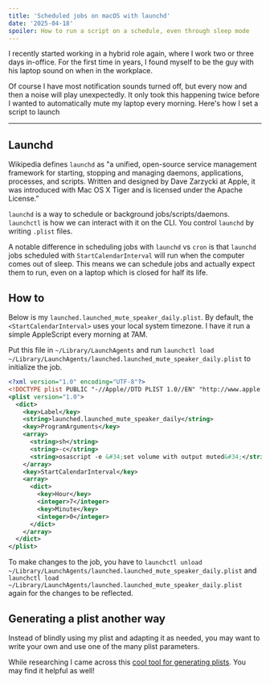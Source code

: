```yaml
---
title: 'Scheduled jobs on macOS with launchd'
date: '2025-04-18'
spoiler: How to run a script on a schedule, even through sleep mode
---
```


I recently started working in a hybrid role again, where I work two or three days in-office. For the first time in years, I found myself to be the guy with his laptop sound on when in the workplace.

Of course I have most notification sounds turned off, but every now and then a noise will play unexpectedly. It only took this happening twice before I wanted to automatically mute my laptop every morning. Here's how I set a script to launch

---

## Launchd

Wikipedia defines `launchd` as "a unified, open-source service management framework for starting, stopping and managing daemons, applications, processes, and scripts. Written and designed by Dave Zarzycki at Apple, it was introduced with Mac OS X Tiger and is licensed under the Apache License."

`launchd` is a way to schedule or background jobs/scripts/daemons. `launchctl` is how we can interact with it on the CLI. You control `launchd` by writing `.plist` files.

A notable difference in scheduling jobs with `launchd` vs `cron` is that `launchd` jobs scheduled with `StartCalendarInterval` will run when the computer comes out of sleep. This means we can schedule jobs and actually expect them to run, even on a laptop which is closed for half its life.

## How to

Below is my `launched.launched_mute_speaker_daily.plist`. By default, the `<StartCalendarInterval>` uses your local system timezone. I have it run a simple AppleScript every morning at 7AM.

Put this file in `~/Library/LaunchAgents` and run `launchctl load ~/Library/LaunchAgents/launched.launched_mute_speaker_daily.plist` to initialize the job.

```xml
<?xml version="1.0" encoding="UTF-8"?>
<!DOCTYPE plist PUBLIC "-//Apple//DTD PLIST 1.0//EN" "http://www.apple.com/DTDs/PropertyList-1.0.dtd">
<plist version="1.0">
  <dict>
    <key>Label</key>
    <string>launched.launched_mute_speaker_daily</string>
    <key>ProgramArguments</key>
    <array>
      <string>sh</string>
      <string>-c</string>
      <string>osascript -e &#34;set volume with output muted&#34;</string>
    </array>
    <key>StartCalendarInterval</key>
    <array>
      <dict>
        <key>Hour</key>
        <integer>7</integer>
        <key>Minute</key>
        <integer>0</integer>
      </dict>
    </array>
  </dict>
</plist>
```

To make changes to the job, you have to `launchctl unload ~/Library/LaunchAgents/launched.launched_mute_speaker_daily.plist` and `launchctl load ~/Library/LaunchAgents/launched.launched_mute_speaker_daily.plist` again for the changes to be reflected.

## Generating a plist another way

Instead of blindly using my plist and adapting it as needed, you may want to write your own and use one of the many plist parameters.

While researching I came across this [cool tool for generating plists](https://launched.zerowidth.com/). You may find it helpful as well!